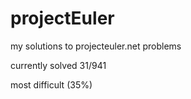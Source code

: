 # projectEuler
my solutions to projecteuler.net problems

currently solved 31/941

most difficult (35%)
